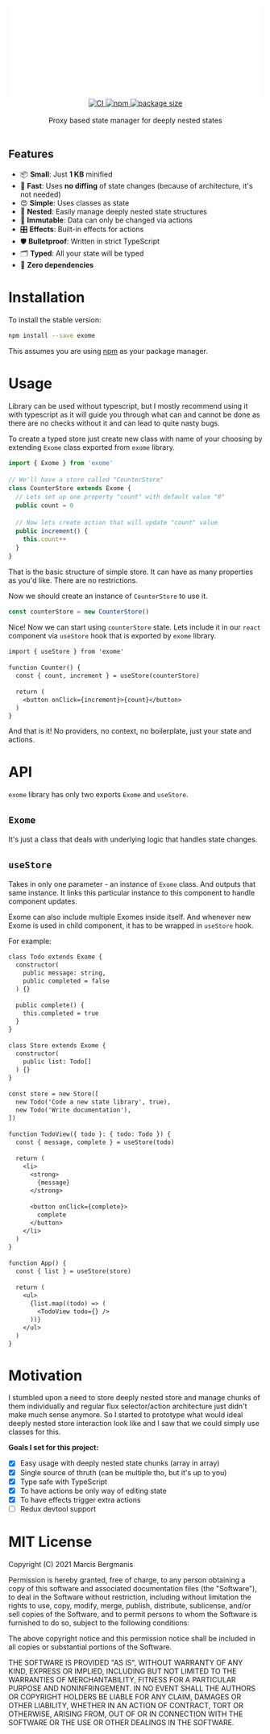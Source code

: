 <div align="center">
  <img src="assets/logo.svg" width="800" height="180" />
</div>

<div align="center">
  <a href="https://github.com/Marcisbee/exome/actions">
    <img alt="CI" src="https://img.shields.io/github/workflow/status/Marcisbee/exome/CI?style=flat-square" />
  </a>
  <a href="https://www.npmjs.com/package/exome">
    <img alt="npm" src="https://img.shields.io/npm/v/exome.svg?style=flat-square" />
  </a>
  <a href="https://bundlephobia.com/result?p=exome">
    <img alt="package size" src="https://img.shields.io/bundlephobia/minzip/exome?style=flat-square" />
  </a>
</div>

<br />

<div align="center">
  Proxy based state manager for deeply nested states
</div>

<br />

## Features

- 📦 **Small**: Just **1 KB** minified
- 🚀 **Fast**: Uses **no diffing** of state changes (because of architecture, it's not needed)
- 😍 **Simple**: Uses classes as state
- 🧬 **Nested**: Easily manage deeply nested state structures
- 💪 **Immutable**: Data can only be changed via actions
- 🎛 **Effects**: Built-in effects for actions
- 🛡 **Bulletproof**: Written in strict TypeScript
- 🗂 **Typed**: All your state will be typed
- 💨 **Zero dependencies**


# Installation
To install the stable version:
```bash
npm install --save exome
```
This assumes you are using [npm](https://www.npmjs.com/package/exome) as your package manager.

# Usage
Library can be used without typescript, but I mostly recommend using it with typescript as it will guide you through what can and cannot be done as there are no checks without it and can lead to quite nasty bugs.

To create a typed store just create new class with name of your choosing by extending `Exome` class exported from `exome` library.

```ts
import { Exome } from 'exome'

// We'll have a store called "CounterStore"
class CounterStore extends Exome {
  // Lets set up one property "count" with default value "0"
  public count = 0

  // Now lets create action that will update "count" value
  public increment() {
    this.count++
  }
}
```

That is the basic structure of simple store. It can have as many properties as you'd like. There are no restrictions.

Now we should create an instance of `CounterStore` to use it.

```ts
const counterStore = new CounterStore()
```

Nice! Now we can start using `counterStore` state. Lets include it in our `react` component via `useStore` hook that is exported by `exome` library.

```tsx
import { useStore } from 'exome'

function Counter() {
  const { count, increment } = useStore(counterStore)

  return (
    <button onClick={increment}>{count}</button>
  )
}
```

And that is it! No providers, no context, no boilerplate, just your state and actions.

# API

`exome` library has only two exports `Exome` and `useStore`.

## `Exome`
It's just a class that deals with underlying logic that handles state changes.

## `useStore`
Takes in only one parameter - an instance of `Exome` class. And outputs that same instance. It links this particular instance to this component to handle component updates.

Exome can also include multiple Exomes inside itself. And whenever new Exome is used in child component, it has to be wrapped in `useStore` hook.

For example:
```tsx
class Todo extends Exome {
  constructor(
    public message: string,
    public completed = false
  ) {}

  public complete() {
    this.completed = true
  }
}

class Store extends Exome {
  constructor(
    public list: Todo[]
  ) {}
}

const store = new Store([
  new Todo('Code a new state library', true),
  new Todo('Write documentation'),
])

function TodoView({ todo }: { todo: Todo }) {
  const { message, complete } = useStore(todo)

  return (
    <li>
      <strong>
        {message}
      </strong>

      <button onClick={complete}>
        complete
      </button>
    </li>
  )
}

function App() {
  const { list } = useStore(store)

  return (
    <ul>
      {list.map((todo) => (
        <TodoView todo={} />
      ))}
    </ul>
  )
}
```

# Motivation
I stumbled upon a need to store deeply nested store and manage chunks of them individually and regular flux selector/action architecture just didn't make much sense anymore. So I started to prototype what would ideal deeply nested store interaction look like and I saw that we could simply use classes for this.

**Goals I set for this project:**

- [x] Easy usage with deeply nested state chunks (array in array)
- [x] Single source of thruth (can be multiple tho, but it's up to you)
- [x] Type safe with TypeScript
- [x] To have actions be only way of editing state
- [x] To have effects trigger extra actions
- [ ] Redux devtool support

# MIT License
Copyright (C) 2021 Marcis Bergmanis

Permission is hereby granted, free of charge, to any person obtaining a copy of this software and associated documentation files (the "Software"), to deal in the Software without restriction, including without limitation the rights to use, copy, modify, merge, publish, distribute, sublicense, and/or sell copies of the Software, and to permit persons to whom the Software is furnished to do so, subject to the following conditions:

The above copyright notice and this permission notice shall be included in all copies or substantial portions of the Software.

THE SOFTWARE IS PROVIDED "AS IS", WITHOUT WARRANTY OF ANY KIND, EXPRESS OR IMPLIED, INCLUDING BUT NOT LIMITED TO THE WARRANTIES OF MERCHANTABILITY, FITNESS FOR A PARTICULAR PURPOSE AND NONINFRINGEMENT. IN NO EVENT SHALL THE AUTHORS OR COPYRIGHT HOLDERS BE LIABLE FOR ANY CLAIM, DAMAGES OR OTHER LIABILITY, WHETHER IN AN ACTION OF CONTRACT, TORT OR OTHERWISE, ARISING FROM, OUT OF OR IN CONNECTION WITH THE SOFTWARE OR THE USE OR OTHER DEALINGS IN THE SOFTWARE.
